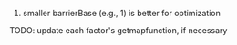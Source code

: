 1. smaller barrierBase (e.g., 1) is better for optimization


TODO: update each factor's getmapfunction, if necessary
